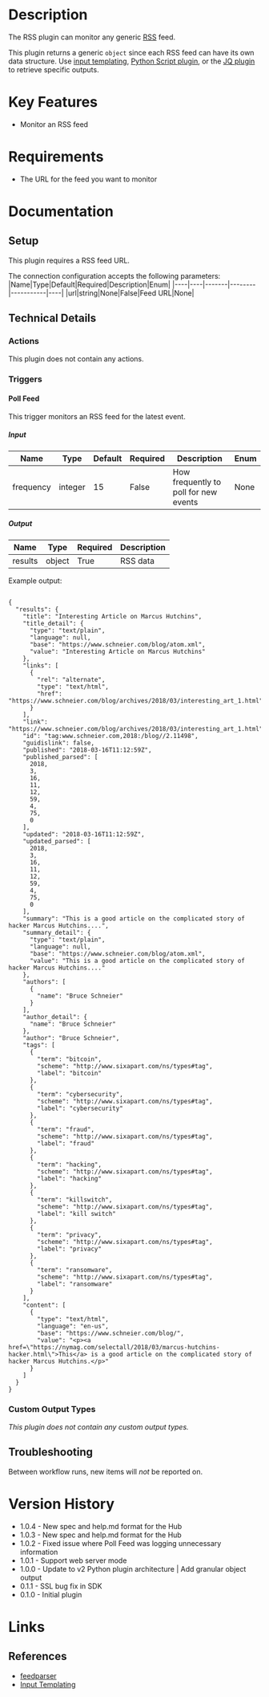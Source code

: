 # Description

The RSS plugin can monitor any generic [RSS](https://en.wikipedia.org/wiki/RSS) feed.

This plugin returns a generic `object` since each RSS feed can have its own data structure.
Use [input templating](https://docs.komand.com/docs/input-templating), [Python Script plugin](https://docs.komand.com/docs/python-script-plugin), or the [JQ plugin](https://market.komand.com/plugins/komand/jq/0.1.3) to retrieve specific outputs.

# Key Features

* Monitor an RSS feed

# Requirements

* The URL for the feed you want to monitor

# Documentation

## Setup

This plugin requires a RSS feed URL.

The connection configuration accepts the following parameters:
|Name|Type|Default|Required|Description|Enum|
|----|----|-------|--------|-----------|----|
|url|string|None|False|Feed URL|None|

## Technical Details

### Actions

This plugin does not contain any actions.

### Triggers

#### Poll Feed

This trigger monitors an RSS feed for the latest event.

##### Input

|Name|Type|Default|Required|Description|Enum|
|----|----|-------|--------|-----------|----|
|frequency|integer|15|False|How frequently to poll for new events|None|

##### Output

|Name|Type|Required|Description|
|----|----|--------|-----------|
|results|object|True|RSS data|

Example output:

```

{
  "results": {
    "title": "Interesting Article on Marcus Hutchins",
    "title_detail": {
      "type": "text/plain",
      "language": null,
      "base": "https://www.schneier.com/blog/atom.xml",
      "value": "Interesting Article on Marcus Hutchins"
    },
    "links": [
      {
        "rel": "alternate",
        "type": "text/html",
        "href": "https://www.schneier.com/blog/archives/2018/03/interesting_art_1.html"
      }
    ],
    "link": "https://www.schneier.com/blog/archives/2018/03/interesting_art_1.html",
    "id": "tag:www.schneier.com,2018:/blog//2.11498",
    "guidislink": false,
    "published": "2018-03-16T11:12:59Z",
    "published_parsed": [
      2018,
      3,
      16,
      11,
      12,
      59,
      4,
      75,
      0
    ],
    "updated": "2018-03-16T11:12:59Z",
    "updated_parsed": [
      2018,
      3,
      16,
      11,
      12,
      59,
      4,
      75,
      0
    ],
    "summary": "This is a good article on the complicated story of hacker Marcus Hutchins....",
    "summary_detail": {
      "type": "text/plain",
      "language": null,
      "base": "https://www.schneier.com/blog/atom.xml",
      "value": "This is a good article on the complicated story of hacker Marcus Hutchins...."
    },
    "authors": [
      {
        "name": "Bruce Schneier"
      }
    ],
    "author_detail": {
      "name": "Bruce Schneier"
    },
    "author": "Bruce Schneier",
    "tags": [
      {
        "term": "bitcoin",
        "scheme": "http://www.sixapart.com/ns/types#tag",
        "label": "bitcoin"
      },
      {
        "term": "cybersecurity",
        "scheme": "http://www.sixapart.com/ns/types#tag",
        "label": "cybersecurity"
      },
      {
        "term": "fraud",
        "scheme": "http://www.sixapart.com/ns/types#tag",
        "label": "fraud"
      },
      {
        "term": "hacking",
        "scheme": "http://www.sixapart.com/ns/types#tag",
        "label": "hacking"
      },
      {
        "term": "killswitch",
        "scheme": "http://www.sixapart.com/ns/types#tag",
        "label": "kill switch"
      },
      {
        "term": "privacy",
        "scheme": "http://www.sixapart.com/ns/types#tag",
        "label": "privacy"
      },
      {
        "term": "ransomware",
        "scheme": "http://www.sixapart.com/ns/types#tag",
        "label": "ransomware"
      }
    ],
    "content": [
      {
        "type": "text/html",
        "language": "en-us",
        "base": "https://www.schneier.com/blog/",
        "value": "<p><a href=\"https://nymag.com/selectall/2018/03/marcus-hutchins-hacker.html\">This</a> is a good article on the complicated story of hacker Marcus Hutchins.</p>"
      }
    ]
  }
}

```

### Custom Output Types

_This plugin does not contain any custom output types._

## Troubleshooting

Between workflow runs, new items will *not* be reported on.

# Version History

* 1.0.4 - New spec and help.md format for the Hub
* 1.0.3 - New spec and help.md format for the Hub
* 1.0.2 - Fixed issue where Poll Feed was logging unnecessary information
* 1.0.1 - Support web server mode
* 1.0.0 - Update to v2 Python plugin architecture | Add granular object output
* 0.1.1 - SSL bug fix in SDK
* 0.1.0 - Initial plugin

# Links

## References

* [feedparser](https://github.com/kurtmckee/feedparser)
* [Input Templating](https://docs.komand.com/docs/input-templating)

